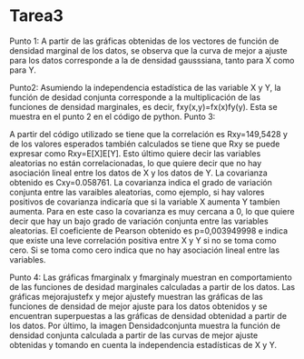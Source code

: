# Tarea3
Punto 1:
A partir de las gráficas obtenidas de los vectores de función de densidad marginal de los datos, se observa que la curva de mejor a ajuste para los datos corresponde a la de densidad gausssiana, tanto para X como para Y.

Punto2:
Asumiendo la independencia estadística de las variable X y Y, la función de desidad conjunta corresponde a la multiplicación de las funciones de densidad marginales, es decir, fxy(x,y)=fx(x)fy(y). Esta se muestra en el punto 2 en el código de python.
Punto 3:

A partir del código utilizado se tiene que la correlación es Rxy=149,5428 y de los valores esperados también calculados se tiene que Rxy se puede expresar como Rxy=E[X]E[Y]. Esto último quiere decir las variables aleatorias no están correlacionadas, lo que quiere decir que no hay asociación lineal entre los datos de X y los datos de Y.
La covarianza obtenido es Cxy=0.058761. La covarianza indica el grado de variación conjunta entre las varaibles aleatorias, como ejemplo, si hay valores positivos de covarianza indicaría que si la variable X aumenta Y tambíen aumenta. Para en este caso la covarianza es muy cercana a 0, lo que quiere decir que hay un bajo grado de variación conjunta entre las variables aleatorias.
El coeficiente de Pearson obtenido es p=0,003949998 e indica que existe una leve correlación positiva entre X y Y si no se toma como cero. Si se toma como cero indica que no hay asociación lineal entre las variables.

Punto 4:
Las gráficas fmarginalx y fmarginaly muestran en comportamiento de las funciones de desidad marginales calculadas a partir de los datos. Las gráficas mejorajustefx y mejor ajustefy muestran las gráficas de las funciones de densidad de mejor ajuste para los datos obtenidos y se encuentran superpuestas a las gráficas de densidad obtenidad a partir de los datos. Por último, la imagen Densidadconjunta muestra la función de densidad conjunta calculada a partir de las curvas de mejor ajuste obtenidas y tomando en cuenta la independencia estadísticas de X y Y.
